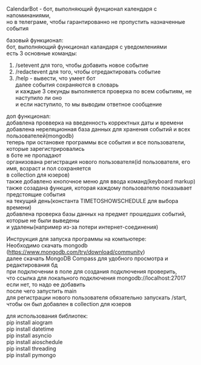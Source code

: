 CalendarBot - бот, выполняющий фунционал календаря с напоминаниями,<br />
но в телеграме, чтобы гарантированно не пропустить назначенные события<br />


базовый функционал:<br />
бот, выполняющий функционал каландаря с уведомлениями<br />
есть 3 основные команды:<br />
1) /setevent для того, чтобы добавить новое событие<br />
2) /redactevent для того, чтобы отредактировать событие<br />
3) /help - вывести, что умеет бот<br />
далее события сохраняются в словарь<br />
и каждые 3 секунды выполняется проверка по всем событиям, не наступило ли оно<br />
и если наступило, то мы выводим ответное сообщение<br />

доп функционал:<br />
добавлена провверка на введенность корректных даты и времени<br />
добавлена нереляционная база данных для хранения событий и всех пользователей(mongodb)<br />
теперь при остановке программы все  события и все пользователи, которые зарегистрировались<br />
 в боте не пропадают<br />
организована регистрация нового пользователя(id пользователя, его имя, возраст и пол сохраняется<br />
 в collection для юзеров)<br />
также добавлено кнопочное меню для ввода команд(keyboard markup)<br />
также созадана функция, которая каждому пользователю показывает предстоящие события<br />
 на текущий день(константа TIMETOSHOWSCHEDULE для выбора времени)<br />
добавлена проверка базы данных на предмет прошедших событий, которые не были выведены<br />
 и удалены(например из-за потери интернет-соединения)<br />

Инструкция для запуска программы на компьютере:<br />
Необходимо скачать mongodb (https://www.mongodb.com/try/download/community)<br />
далее скачать MongoDB Compass для удобного просмотра и редактирования бд<br />
при подключении в поле для создания подключения проверить,<br />
что ссылка для локального подключения mongodb://localhost:27017<br />
если нет, то надо ее добавить<br />
после чего запустить main<br />
для регистрации нового пользователя обязательно запускать /start, чтобы он был добавлен в collection для юзеров<br />

для использования библиотек:<br />
pip install aiogram<br />
pip install datetime<br />
pip install asyncio<br />
pip install aioschedule<br />
pip install threading<br />
pip install pymongo<br />
